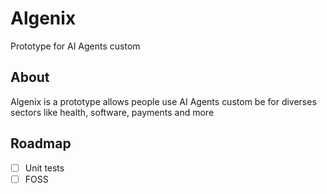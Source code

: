 # Algenix

Prototype for AI Agents custom

## About 

Algenix is a prototype allows people use AI Agents custom be for diverses sectors like health, software, payments and more

## Roadmap

- [ ] Unit tests
- [ ] FOSS
